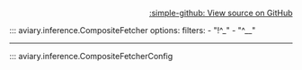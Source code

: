 <div style="text-align: right;" markdown>

[:simple-github: View source on GitHub][GitHub]

  [GitHub]: https://github.com/geospaitial-lab/aviary/blob/main/aviary/inference/tile_fetcher.py

</div>

::: aviary.inference.CompositeFetcher
    options:
      filters:
      - "!^_"
      - "^__"

---

::: aviary.inference.CompositeFetcherConfig
